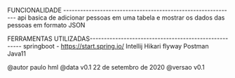 FUNCIONALIDADE -------------------------------------------------------------
api basica de adicionar pessoas em uma tabela e mostrar os dados das pessoas em formato JSON

FERRAMENTAS UTILIZADAS------------------------------------------------------
springboot - https://start.spring.io/
Intellij
Hikari
flyway
Postman
Java11

@autor paulo hml
@data 
	v0.1	22 de setembro de 2020
@versao v0.1
 
